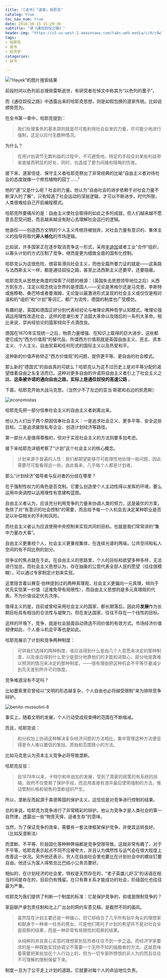 ```yaml
---
title: "[读书]「道家」哈耶克"
catalog: true
toc_nav_num: true
date: 2016-10-15 15:29:38
subtitle: "读《通往奴役之路》"
header-img: "https://s3-us-west-2.amazonaws.com/tabs.web.media/c/9/c9w1/c9w1-square-1536.jpg"
tags:
- 哈耶克
- 读书
- 经济学
catagories:
- 读书

---
```

![“Hayek”的图片搜索结果](http://debatenotes.pbworks.com/f/1242610393/hayek.png)



前段时间以色列前总理佩雷斯逝世，有研究者在悼文中称其为“以色列的墨子”。

而《通往奴役之路》中透露出来的哈耶克思想，则是如假包换的道家传统。比如说顺势而为。

在全书第一章中，哈耶克提到：

> 我们处理事务的基本原则就是尽可能利用社会自发的力量，尽可能少地进行强制，这足以应付无数种情况。

为什么？

> 在用计划调节无数利益的过程中，不可避免地，特定的手段会对某些利益带来直接而明显的好处，同时，也造成了更为间接和隐晦的伤害。

接下来，道家信徒、保守主义者哈耶克祭出了非常经典的比喻“自由主义者对待社会的态度就像一个修剪植物的园丁……”

他的“道”又是什么呢？社会的力量。他认为“自由社会的进步依赖于对社会力量不断深入的了解”，只有知道了社会运动的深层逻辑，才可以不断进步。时代所限，人类很难给自己开启编程模式。

哈耶克所要痛斥的是：自由主义使社会取得的如此之多的成就，但人们越来越不愿意去忍受问题，而且越来越没有耐心去理解社会运行的逻辑。

他哀叹——创造西方文明的个人主义传统将被抛弃，对社会力量有意识的、集体主义的指导将取代**非人格化**的市场逻辑。

比如说，许多国家正在逐步取消竞争这一形式，采用[辛迪加](http://wiki.mbalib.com/wiki/%E8%BE%9B%E8%BF%AA%E5%8A%A0)或者工业“合作”组织，以寡头计划的方式压制了竞争，继而是更为细致全面的国有化控制。

哈耶克认为这很危险，很容易滑向社会主义，而他全篇所要力证的就是——这条路与法西斯主义一样，都是通往奴役之路，甚至比法西斯主义还要早，还要隐蔽。

哈耶克先从思想史角度的探索了问题的根源：（英国失去思想领导地位之后）从西方到东方，注定以观念统治世界的是德国人——无论是黑格尔还是马克思，李斯特或施穆勒，桑巴特或者曼海姆，无论是以最激进形式呈现的社会主义或仅仅是相对温和的“组织”和“计划”等词汇，都广为流传，德国的制度也广受模仿。

有趣的是，英国和德国正好分别代表经验论与唯理论两种哲学认知模式。唯理论强调运用理性改造社会，这样的思潮引发了法国大革命以及随后的一系列大革命。相比来说，崇尚经验论的国家倾向于点滴改良。

德国在1870年实现统一之后，物质力量增强、在知识上取得的巨大进步，这些都使它成为“西方价值观”的替代品，所谓西方价值观就是英国自由主义、民主、资本主义、个人主义、自由贸易和任何形式的国际主义以及热爱和平。

这种新的价值声称矫正“西方价值观”的问题，提供更平等、更自由的社会模式。

那么新的“德国式”的自由真的可欲么？哈耶克认为这不过历史上是对平等分配的渴望借着自由之名复活而已。这种对更多自由的许诺将自由主义者引上了社会主义之路。**这条被许诺的通向自由之路，实际上是通往奴役的高速公路** 。

下面，哈耶克开始大战马克思。（当然少不了左边的亚当·斯密和右边的凯恩斯）

![economistas](http://s3.timetoast.com/public/uploads/photos/4522896/economistas.jpg?1381954231)

哈耶克先把一部分信奉社会主义的自由主义者剥离出来。

他认为人们出于两个原因信奉社会主义：一是追求社会正义、更多平等、安全这些目标。二是追求废除私有企业、创造计划经济等路径。

第一部分人是值得尊敬的，但对于实现社会主义的方法则要多加考虑。

接下来哈耶克详细考察了“计划”这个社会主义的核心概念。

> 计划来源于普遍的人性：我们都期望能够尽可能理性地处理一般问题，因此需要尽可能看得远一些。由此看来，几乎每个人都是计划者。

那么“计划经济”倡导者与反对者的分歧在哪里？

在于强制性权力的角色是否克制。它要么创造使个人主动性得以发挥的环境，要么运用中央调控以运用理性有意建构蓝图。

自由主义者认为，应该充分利用竞争的力量来协调人类的努力，这是最优的方案，免除了对“有意识的社会控制”的需要，而且给予每一个人机会去决定某种职业是否足以补偿相关的不利和风险。

而社会主义者认为应该使用中央控制来实现共同的目标。也就是我们常常讲的“集中力量办大事”。

自由主义更重视个人，社会主义更重视集体，在连续光谱的两端，公共空间和私人空间的有不同比例的划分。

但争议的焦点就在于此。在自由主义的思路里，个人的目标和欲望多种多样，无法进行加总。而社会主义思想认为，存在抽象的公意代表全部人民的愿望（往往很模糊），可以通过专家制定计划来实现。

这里隐含着以赛亚·伯林提到过的两种真理观，社会主义更偏向一元真理，倾向于优先实现某一价值（这难免带有局限性），而自由主义思想则是多元真理观的代表，不为价值设定优先次序。

值得主义的是，目前或曾经采用社会主义的国家，都长期落后，因此将**发展**作为长期目标具有相当的合法性与凝聚力。但在发达国家，往往不存在一个线性的目标。

这样的环境下，竞争，就是社会层面自动筛选不同价值的有效方式。市场经济价值规律如此、个人奋斗机会平等也是如此。

哈耶克展示了计划和竞争两种制度：

> 可供我们选择的两种制度，谁应该得到什么是由几个人意愿来决定的那种制度，以及谁应得到什么至少是部分地靠他们的才能和进取心，部分地是靠难以预测的情况来决定的那种制度。——很有理由把这种机会不平等尽量减少到先天差别所许可的限度。

竞争难道没有不足吗？

比如墨索里尼曾经以“文明的形态越复杂，个人自由也必将越受限制”来为排除竞争辩护。

![benito-mussolini-8](http://celebritywc.com/images/benito-mussolini-8.jpg)

事实上，随着文明的发展，个人行动受成规束缚的范围在不断缩减。

而且，哈耶克说：

> 和分权加上协调这种解决复杂经济问题的方法相比，集中管理这种方法便显得是令人难以置信的笨拙、原始和范围狭小的方法。

比如马克思认为资本主义竞争必将导致垄断。

哈耶克反驳：

> 自1878年以来，卡特尔和辛迪加的发展，受到了周密的政策的有系统的扶植。政府不仅使用了保护手段，而且用直接有道并最后使用强制的方法，推动管制价格和销售的垄断组织产生。

所以，垄断反而起源于美德等国的保护主义，这恰恰是对竞争进行控制的结果。

总的来说，哈耶克为竞争进行了非常精彩的辩护。他认为竞争才是人类社会的第一自然律，透露出一些“物竞天择，适者生存”的意味。

当然，为了保证竞争的效率，需要有一套法律框架保护竞争，并使其运转良好。（比如反垄断法）

而垄断、不平等、阶层固化等种种弊端都是竞争受限导致。这就非常有趣了，对于不平等，哈耶克表示起点不同不应被夸大，并且认为偶然性与运气会在很大程度上改善这一状况。另外他还表示，穷人在自由社会里也要比在计划社会中的螺丝钉要自由。他还认为富人得势总比巴结小公务员要好。

相似的，在计划经济的社会里，特权是天然存在的，“老子英雄儿好汉”的话语在相当时间是存在的，目前仍有残留。在只有靠关系才能成功的社会，阶级固化也往往最为严重。

哈耶克为我们提供了判断一个制度的标准：它是保护竞争的，抑或是限制竞争的？

家庭联产承包责任制和北上广出台的网约车意见稿，是截然不同的画风。



> 虽然现在计划主要还是一种雄心，但它却结合了几乎所有钻牛角尖的理想家和献身于一种单一任务的男女。可是他们寄托于计划的希望并不是对社会全面观察的结果，而是一种非常有局限性的观察的结果。

> 从纯粹的并且真心实意的理想家到狂热者往往不到一步之遥。而经济学家要求的是一种既能实现协调又不需要一个无所不知的独裁者的方法。这就意味着需要把某些加在个人行动上的，但为一切专家所愤恨的非人为的而且往往不可理解的限制保留下来。 

制度一旦为了公平走上计划的道路，它就要对每个人的命运地位负责。
